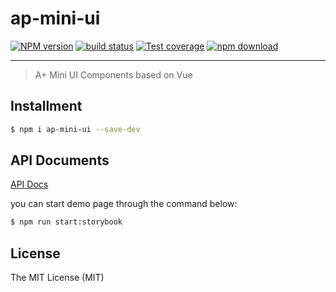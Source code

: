 # ap-mini-ui

[![NPM version][npm-image]][npm-url]
[![build status][travis-image]][travis-url]
[![Test coverage][coveralls-image]][coveralls-url]
[![npm download][download-image]][download-url]

[npm-image]: https://img.shields.io/npm/v/ap-mini-ui.svg?style=flat-square
[npm-url]: https://npmjs.org/package/ap-mini-ui
[travis-image]: https://img.shields.io/travis/ant-ife/ap-mini-ui.svg?style=flat-square
[travis-url]: https://travis-ci.org/ant-ife/ap-mini-ui
[coveralls-image]: https://img.shields.io/coveralls/ant-ife/ap-mini-ui.svg?style=flat-square
[coveralls-url]: https://coveralls.io/r/ant-ife/ap-mini-ui?branch=master
[download-image]: https://img.shields.io/npm/dm/ap-mini-ui.svg?style=flat-square
[download-url]: https://npmjs.org/package/ap-mini-ui

---

> A+ Mini UI Components based on Vue

## Installment

```bash
$ npm i ap-mini-ui --save-dev
```

## API Documents

[API Docs](//ant-ife.github.io/ap-mini-ui/)

you can start demo page through the command below:

```bash
$ npm run start:storybook
```

## License

The MIT License (MIT)
